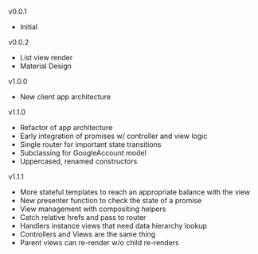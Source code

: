 v0.0.1
- Initial

v0.0.2
- List view render
- Material Design

v1.0.0
- New client app architecture

v1.1.0
- Refactor of app architecture
- Early integration of promises w/ controller and view logic
- Single router for important state transitions
- Subclassing for GoogleAccount model
- Uppercased, renamed constructors

v1.1.1
- More stateful templates to reach an appropriate balance with the view
- New presenter function to check the state of a promise
- View management with compositing helpers
- Catch relative hrefs and pass to router
- Handlers instance views that need data hierarchy lookup
- Controllers and Views are the same thing
- Parent views can re-render w/o child re-renders